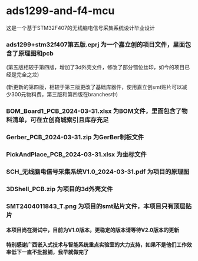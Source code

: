 # ads1299-and-f4-mcu
这是一个基于STM32F407的无线脑电信号采集系统设计毕业设计

### ads1299+stm32f407第五版.eprj 为一个嘉立创的项目文件，里面包含了原理图和pcb
(第五版相较于第四版，增加了3d外壳文件，修改了部分错位丝印，如今的项目已经是完全之龙)

(新更新的第四版，相较于第三版更改了基础库器件，使用嘉立创smt贴片可以减少300元物料费，第三版和第四版在branches中)

### BOM_Board1_PCB_2024-03-31.xlsx 为BOM文件，里面包含了物料清单，可在立创商城索引且库存充足

### Gerber_PCB_2024-03-31.zip 为GerBer制板文件

### PickAndPlace_PCB_2024-03-31.xlsx 为坐标文件

### SCH_无线脑电信号采集系统V1.0_2024-03-31.pdf 为项目的原理图

### 3DShell_PCB.zip 为项目的3d外壳文件

### SMT2404011843_T.png 为项目的smt贴片文件，本项目只有顶层贴片

#### 本项目尚在测试中，目前为V1.0版本，更稳定的版本请等待V2.0版本的更新

#### 特别感谢广西嵌入式技术与智能系统重点实验室的大力支持，如果不是他们工作效率低下一直不批报销，我早就做完了
